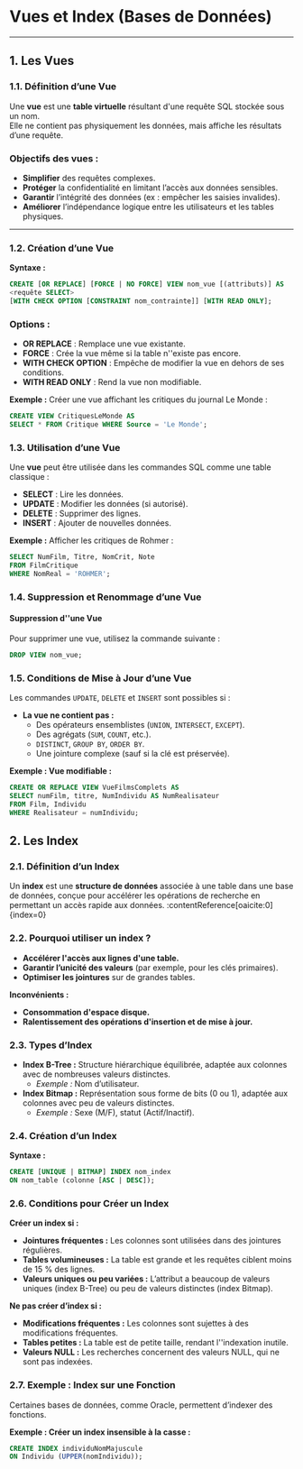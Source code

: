 #  Vues et Index (Bases de Données)

---

## 1.  Les Vues

###  1.1. Définition d’une Vue
Une **vue** est une **table virtuelle** résultant d'une requête SQL stockée sous un nom.  
Elle ne contient pas physiquement les données, mais affiche les résultats d’une requête.

###  **Objectifs des vues :**
- **Simplifier** des requêtes complexes.  
- **Protéger** la confidentialité en limitant l’accès aux données sensibles.  
- **Garantir** l’intégrité des données (ex : empêcher les saisies invalides).  
- **Améliorer** l’indépendance logique entre les utilisateurs et les tables physiques.  

---

### 1.2. Création d’une Vue

**Syntaxe :**
```sql
CREATE [OR REPLACE] [FORCE | NO FORCE] VIEW nom_vue [(attributs)] AS
<requête SELECT>
[WITH CHECK OPTION [CONSTRAINT nom_contrainte]] [WITH READ ONLY];


```
### Options :

- **OR REPLACE** : Remplace une vue existante.  
- **FORCE** : Crée la vue même si la table n''existe pas encore.  
- **WITH CHECK OPTION** : Empêche de modifier la vue en dehors de ses conditions.  
- **WITH READ ONLY** : Rend la vue non modifiable.  


 **Exemple :** Créer une vue affichant les critiques du journal Le Monde :

```sql
CREATE VIEW CritiquesLeMonde AS
SELECT * FROM Critique WHERE Source = 'Le Monde';
```

###  1.3. Utilisation d’une Vue  
Une **vue** peut être utilisée dans les commandes SQL comme une table classique :

- **SELECT** : Lire les données.  
- **UPDATE** : Modifier les données (si autorisé).  
- **DELETE** : Supprimer des lignes.  
- **INSERT** : Ajouter de nouvelles données.  

 **Exemple :** Afficher les critiques de Rohmer :  

```sql
SELECT NumFilm, Titre, NomCrit, Note
FROM FilmCritique
WHERE NomReal = 'ROHMER';

````

 ###  1.4. Suppression et Renommage d’une Vue

####  Suppression d''une Vue

Pour supprimer une vue, utilisez la commande suivante :

```sql
DROP VIEW nom_vue;
````
###  1.5. Conditions de Mise à Jour d’une Vue

Les commandes `UPDATE`, `DELETE` et `INSERT` sont possibles si :

- **La vue ne contient pas :**
  - Des opérateurs ensemblistes (`UNION`, `INTERSECT`, `EXCEPT`).
  - Des agrégats (`SUM`, `COUNT`, etc.).
  - `DISTINCT`, `GROUP BY`, `ORDER BY`.
  - Une jointure complexe (sauf si la clé est préservée).

**Exemple : Vue modifiable :**

```sql
CREATE OR REPLACE VIEW VueFilmsComplets AS
SELECT numFilm, titre, NumIndividu AS NumRealisateur
FROM Film, Individu
WHERE Realisateur = numIndividu;
```
 ## 2.  Les Index

###  2.1. Définition d’un Index

Un **index** est une **structure de données** associée à une table dans une base de données, conçue pour accélérer les opérations de recherche en permettant un accès rapide aux données. :contentReference[oaicite:0]{index=0}



###  2.2. Pourquoi utiliser un index ?

- **Accélérer l'accès aux lignes d'une table.**
- **Garantir l’unicité des valeurs** (par exemple, pour les clés primaires).
- **Optimiser les jointures** sur de grandes tables.

**Inconvénients :**

- **Consommation d'espace disque.**
- **Ralentissement des opérations d'insertion et de mise à jour.**

###  2.3. Types d’Index

- **Index B-Tree :** Structure hiérarchique équilibrée, adaptée aux colonnes avec de nombreuses valeurs distinctes.
  - *Exemple :* Nom d’utilisateur.
- **Index Bitmap :** Représentation sous forme de bits (0 ou 1), adaptée aux colonnes avec peu de valeurs distinctes.
  - *Exemple :* Sexe (M/F), statut (Actif/Inactif).

###  2.4. Création d’un Index

**Syntaxe :**

```sql
CREATE [UNIQUE | BITMAP] INDEX nom_index
ON nom_table (colonne [ASC | DESC]);
```

###  2.6. Conditions pour Créer un Index

**Créer un index si :**

- **Jointures fréquentes :** Les colonnes sont utilisées dans des jointures régulières.
- **Tables volumineuses :** La table est grande et les requêtes ciblent moins de 15 % des lignes.
- **Valeurs uniques ou peu variées :** L’attribut a beaucoup de valeurs uniques (index B-Tree) ou peu de valeurs distinctes (index Bitmap).

**Ne pas créer d’index si :**

- **Modifications fréquentes :** Les colonnes sont sujettes à des modifications fréquentes.
- **Tables petites :** La table est de petite taille, rendant l''indexation inutile.
- **Valeurs NULL :** Les recherches concernent des valeurs NULL, qui ne sont pas indexées.

### 2.7. Exemple : Index sur une Fonction

Certaines bases de données, comme Oracle, permettent d’indexer des fonctions.

**Exemple : Créer un index insensible à la casse :**

```sql
CREATE INDEX individuNomMajuscule
ON Individu (UPPER(nomIndividu));
